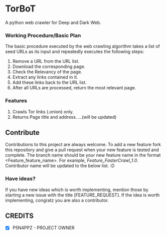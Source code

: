 # TorBoT
A python web crawler for Deep and Dark Web.

### Working Procedure/Basic Plan
The basic procedure executed by the web crawling algorithm takes a list of seed URLs as its input and repeatedly executes
the following steps:

1. Remove a URL from the URL list.
2. Download the corresponding page.
3. Check the Relevancy of the page.
4. Extract any links contained in it.
5. Add these links back to the URL list.
6. After all URLs are processed, return the most relevant page.

### Features
1. Crawls Tor links (.onion) only.
2. Returns Page title and address.
...(will be updated)

## Contribute
Contributions to this project are always welcome. 
To add a new feature fork this repository and give a pull request when your new feature is tested and complete.
The branch name should be your new feature name in the format <Feature_feature_name>. For example, <i>Feature_FasterCrawl_1.0</i>.
Contributor name will be updated to the below list. :D

### Have ideas?
If you have new ideas which is worth implementing, mention those by starting a new issue with the title [FEATURE_REQUEST].
If the idea is worth implementing, congratz you are also a contributor.

## CREDITS

- [X] P5N4PPZ - PROJECT OWNER
